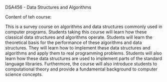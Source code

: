 DSA456 - Data Structures and Algorithms

Content of teh course:

This is a survey course on algorithms and data structures commonly used in computer programs.
Students taking this course will learn how these classical data structures and algorithms operate.
Students will learn the theoretical basis for the performance of these algorithms and data structures. 
They will learn how to implement these data structures and algorithms and apply them to real programming problems.
Students will also learn how these data structures are used to implement parts of the standard language libraries.
Furthermore, the course will also introduce students to computational theory and provide a fundamental background to computer science concepts.

